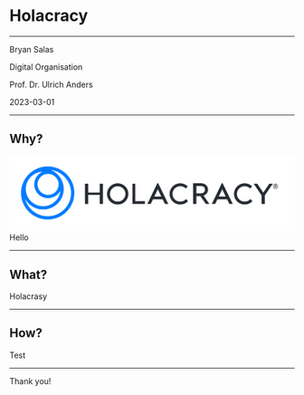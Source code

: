 # Holacracy

---

Bryan Salas

Digital Organisation

Prof. Dr. Ulrich Anders

2023-03-01

---

## Why?

![Logo](Holacracy_Primary.png)
Hello

---

## What?

Holacrasy

---

## How?

Test

---

Thank you!
